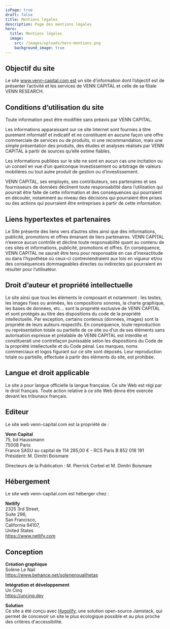 ```yaml
---
isPage: true
draft: false
title: Mentions légales
description: Page des mentions légales
hero:
  title: Mentions légales
  image:
    src: /images/uploads/hero-mentions.png
    background_image: true
---
```

## Objectif du site

Le site www.venn-capital.com est un site d’information dont l’objectif est de présenter l’activité et les services de VENN CAPITAL et celle de sa filiale VENN RESEARCH.

## Conditions d’utilisation du site

Toute information peut être modifiée sans préavis par VENN CAPITAL.

Les informations apparaissant sur ce site Internet sont fournies à titre purement informatif et indicatif et ne constituent en aucune façon une offre commerciale de services ou de produits, ni une recommandation, mais une simple présentation des produits, des études et analyses réalisés par VENN CAPITAL à partir de
sources qu’elle estime fiables.

Les informations publiées sur le site ne sont en aucun cas une incitation ou un conseil en vue d’un quelconque investissement ou arbitrage de valeurs mobilières ou tout autre produit de gestion ou d’investissement.

VENN CAPITAL, ses employés, ses contributeurs, ses partenaires et ses fournisseurs de données déclinent toute responsabilité dans l’utilisation qui pourrait être faite de cette information et des conséquences qui pourraient en découler, notamment au niveau des décisions qui pourraient être prises ou des actions qui pourraient être entreprises à partir de cette information.

## Liens hypertextes et partenaires

‍Le Site présente des liens vers d’autres sites ainsi que des informations, publicité, promotions et offres émanant de tiers partenaires. VENN CAPITAL n’exerce aucun contrôle et décline toute responsabilité quant au contenu de ces sites et informations, publicité, promotions et offres. En conséquence, VENN CAPITAL ne saurait être tenu pour responsable en cas d’inexactitude ou dans l’hypothèse où ceux-ci contreviendraient aux lois en vigueur et/ou des conséquences dommageables directes ou indirectes qui pourraient en résulter pour l’utilisateur.

## Droit d’auteur et propriété intellectuelle

Le site ainsi que tous les éléments le composant et notamment : les textes, les images fixes ou animées, les compositions sonores, la charte graphique, les bases de données, etc… sont la propriété exclusive de VENN CAPITAL et sont protégés au titre des dispositions du code de la propriété intellectuelle.
Par exception, certains contenus (données, images) sont la propriété de leurs auteurs respectifs.
En conséquence, toute reproduction ou représentation totale ou partielle de ce site ou d’un de ses éléments sans autorisation expresse et préalable de VENN CAPITAL est interdite et constituerait une contrefaçon punissable selon les dispositions du Code de la propriété intellectuelle et du Code pénal.
Les marques, noms commerciaux et logos figurant sur ce site sont déposés. Leur reproduction totale ou partielle, effectuée à partir des éléments du site, est prohibée.
‍

## Langue et droit applicable

Le site a pour langue officielle la langue française.
Ce site Web est régi par le droit français. Toute action relative à ce site Web devra être exercée devant les tribunaux français.

## Editeur

Le site web venn-capital.com est la propriété de :

**Venn Capital** \
75, bd Haussmann \
75008 Paris \
France
SASU au capital de 114 285,00 € - RCS Paris B 852 018 191
Président: M. Dimitri Boismare

Directeurs de la Publication : M. Pierrick Corbel et M. Dimitri Boismare

## Hébergement

Le site web venn-capital.com est héberger chez :

**Netlify**\
2325 3rd Street, \
Suite 296, \
San Francisco, \
California 94107, \
United States \
https://www.netlify.com

## Conception

**Création graphique**\
Solène Le Nail\
https://www.behance.net/solenenouailhetas

**Intégration et développement**\
Un Cinq\
https://uncinq.dev

**Solution**\
Ce site a été conçu avec [Hugolify](https://www.hugolify.io), une solution open-source Jamstack, qui permet de concevoir un site le plus écologique possible et au plus proche des critères d'accessibilité.